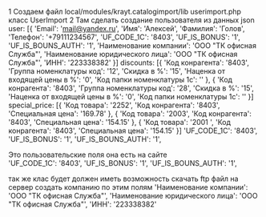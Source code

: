 1 Создаем файл 
local/modules/krayt.catalogimport/lib
userimport.php класс UserImport
2 Там сделать создание пользователя из данных json 
user: [{
  'Email': 'mail@yandex.ru',
  'Имя': 'Алексей',
  'Фамилия': 'Голов',
  'Телефон': '+79111234567',
  'UF_CODE_1C': '8403',
  'UF_IS_BONUS': '1',
  'UF_IS_BOUNS_AUTH': '1',
  'Наименование компании': 'ООО "ТК офисная Служба"',
  'Наименование юридического лица': 'ООО "ТК офисная Служба"',
  'ИНН': '223338382'
}]
discounts: [{
  'Код конрагента': '8403',
  'Группа номенклатуры код': '12',
  'Скидка в %': '15',
  'Наценка от входящей цены в %': '0',
  'Код папки номенклатуры 1с': ''
}, {
  'Код конрагента': '8403',
  'Группа номенклатуры код': '28',
  'Скидка в %': '15',
  'Наценка от входящей цены в %': '0',
  'Код папки номенклатуры 1с': ''
}]
special_price: [{
  'Код товара': '2252',
  'Код конрагента': '8403',
  'Специальная цена': '169.78'
},
{
  'Код товара': '2003',
  'Код конрагента': '8403',
  'Специальная цена': '154.15'
},
{
  'Код товара': '2001 ',
  'Код конрагента': '8403',
  'Специальная цена': '154.15'
}]
  'UF_CODE_1C': '8403',
  'UF_IS_BONUS': '1',
  'UF_IS_BOUNS_AUTH': '1',


Это пользовательские поля она есть на сайте   
'UF_CODE_1C': '8403',
  'UF_IS_BONUS': '1',
  'UF_IS_BOUNS_AUTH': '1',


так же  клас будет должен иметь возможность скачать ftp файл на сервер
создать компанию  по этим полям 
 'Наименование компании': 'ООО "ТК офисная Служба"',
  'Наименование юридического лица': 'ООО "ТК офисная Служба"',
  'ИНН': '223338382'
